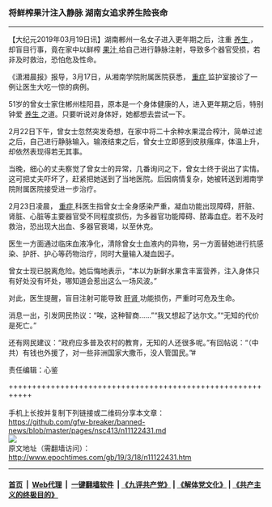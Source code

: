 ### 将鲜榨果汁注入静脉 湖南女追求养生险丧命
------------------------

<p>
 【大纪元2019年03月19日讯】湖南郴州一名女子进入更年期之后，注重
 <a href="http://www.epochtimes.com/gb/tag/%E5%85%BB%E7%94%9F.html">
  养生
 </a>
 ，却盲目行事，竟在家中以鲜榨
 <a href="http://www.epochtimes.com/gb/tag/%E6%9E%9C%E6%B1%81.html">
  果汁
 </a>
 给自己进行静脉注射，导致多个器官受损，若非及时救治，恐怕危及性命。
</p>
<p>
 《潇湘晨报》报导，3月17日，从湘南学院附属医院获悉，
 <a href="http://www.epochtimes.com/gb/tag/%E9%87%8D%E7%97%87.html">
  重症
 </a>
 监护室接诊了一例让医生大吃一惊的病例。
</p>
<p>
 51岁的曾女士家住郴州桂阳县，原本是一个身体健康的人，进入更年期之后，特别钟爱
 <a href="http://www.epochtimes.com/gb/tag/%E5%85%BB%E7%94%9F.html">
  养生
 </a>
 之道。只要听说对身体好，她都想去尝试一下。
</p>
<p>
 2月22日下午，曾女士忽然突发奇想，在家中将二十余种水果混合榨汁，简单过滤之后，自己进行静脉输入。输液结束之后，曾女士立即感到皮肤瘙痒，体温上升，却依然表现得若无其事。
</p>
<p>
 当晚，细心的丈夫察觉了曾女士的异常，几番询问之下，曾女士终于说出了实情。这可把丈夫吓坏了，赶紧把她送到了当地医院。后因病情复杂，她被转送到湘南学院附属医院接受进一步治疗。
</p>
<p>
 2月23日凌晨，
 <a href="http://www.epochtimes.com/gb/tag/%E9%87%8D%E7%97%87.html">
  重症
 </a>
 科医生指曾女士全身感染严重，凝血功能出现障碍，肝脏、肾脏、心脏等主要器官受不同程度损伤，为多器官功能障碍、脓毒血症。若不及时救治，恐出现大出血、多器官衰竭，以至休克。
</p>
<p>
 医生一方面通过临床血液净化，清除曾女士血液内的异物，另一方面替她进行抗感染、护肝、护心等药物治疗，同时大量输入凝血因子。
</p>
<p>
 曾女士现已脱离危险。她后悔地表示，“本以为新鲜水果含丰富营养，注入身体只有好处没有坏处，哪知道会惹出这么一场风波。”
</p>
<p>
 对此，医生提醒，盲目注射可能导致
 <a href="http://www.epochtimes.com/gb/tag/%E8%82%9D%E8%82%BE.html">
  肝肾
 </a>
 功能损伤，严重时可危及生命。
</p>
<p>
 消息一出，引发网民热议：“唉，这种智商……”“我又想起了达尔文。”“无知的代价是死亡。”
</p>
<p>
 还有网民建议：“政府应多普及农村的教育，无知的人还很多呢。”有回帖说：“（中共）有钱也外援了，对一些非洲国家大撒币，没人管国民。”#
</p>
<p>
 责任编辑：心鉴
</p>

+++++++++++++++++++++++++++++++++++++++++++++++++++++++++++<br/><br/>
手机上长按并复制下列链接或二维码分享本文章：<br/>
https://github.com/gfw-breaker/banned-news/blob/master/pages/nsc413/n11122431.md <br/>
<a href='https://github.com/gfw-breaker/banned-news/blob/master/pages/nsc413/n11122431.md'><img src='https://github.com/gfw-breaker/banned-news/blob/master/pages/nsc413/n11122431.md.png'/></a> <br/>
原文地址（需翻墙访问）：http://www.epochtimes.com/gb/19/3/18/n11122431.htm


------------------------
#### [首页](https://github.com/gfw-breaker/banned-news/blob/master/README.md) &nbsp;|&nbsp; [Web代理](https://github.com/labour-camp/helloworld) &nbsp;|&nbsp; [一键翻墙软件](https://github.com/gfw-breaker/nogfw/blob/master/README.md) &nbsp;| [《九评共产党》](https://github.com/gfw-breaker/9ping.md/blob/master/README.md#九评之一评共产党是什么) | [《解体党文化》](https://github.com/gfw-breaker/jtdwh.md/blob/master/README.md) | [《共产主义的终极目的》](https://github.com/gfw-breaker/gczydzjmd.md/blob/master/README.md)

